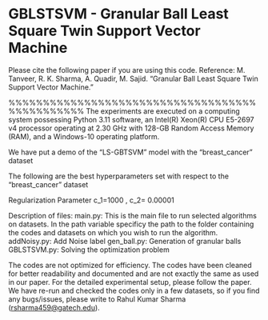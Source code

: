 # GBLSTSVM - Granular Ball Least Square Twin Support Vector Machine

Please cite the following paper if you are using this code.
Reference: M. Tanveer, R. K. Sharma, A. Quadir, M. Sajid. “Granular Ball Least Square Twin Support Vector Machine.” 

%%%%%%%%%%%%%%%%%%%%%%%%%%%%%%%%%%%%%%%%%%%%%%%
The experiments are executed on a computing system possessing Python 3.11 software, an Intel(R) Xeon(R) CPU E5-2697 v4 processor operating at 2.30 GHz with 128-GB Random Access Memory (RAM), and a Windows-10 operating platform.

We have put a demo of the “LS-GBTSVM” model with the “breast_cancer” dataset

The following are the best hyperparameters set with respect to the “breast_cancer” dataset

Regularization Parameter c_1=1000  ,  c_2= 0.00001 

Description of files:
main.py: This is the main file to run selected algorithms on datasets. In the path variable specificy the path to the folder containing the codes and datasets on which you wish to run the algorithm.
addNoisy.py: Add Noise label
gen_ball.py: Generation of granular balls
GBLSTSVM.py: Solving the optimization problem

The codes are not optimized for efficiency. The codes have been cleaned for better readability and documented and are not exactly the same as used in our paper. For the detailed experimental setup, please follow the paper. We have re-run and checked the codes only in a few datasets, so if you find any bugs/issues, please write to Rahul Kumar Sharma (rsharma459@gatech.edu).



           
